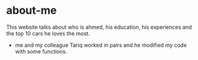 # about-me  

This website talks about who is ahmed, his education, his experiences and the top 10 cars he loves the most.  

- me and my colleague Tariq worked in pairs and he modified my code with some functions.  

